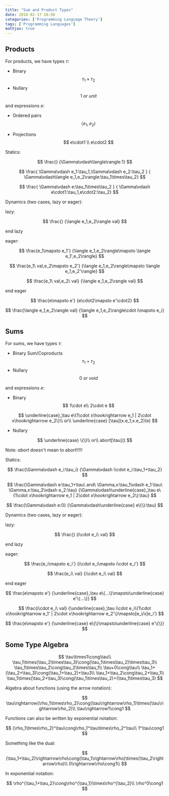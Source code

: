```yaml
---
title: "Sum and Product Types"
date: 2018-02-17 18:50
categories: ['Programming Language Theory'] 
tags: ['Programming Languages'] 
mathjax: true
---
```



## Products

For products, we have types $\tau$:

- Binary
$$
\tau_1\times\tau_2
$$
- Nullary
$$
1\ or\ unit
$$

and expressions $e$:

- Ordered pairs
$$
\langle e_1,e_2\rangle
$$

- Projections
$$
e\cdot1 \\
e\cdot2
$$

Statics:

$$
\frac{}
{\Gamma\vdash\langle\rangle:1}
$$

$$
\frac{ \Gamma\vdash e_1:\tau_1,\Gamma\vdash e_2:\tau_2 }
{ \Gamma\vdash\langle e_1,e_2\rangle:\tau_1\times\tau_2}
$$

$$
\frac{ \Gamma\vdash e:\tau_1\times\tau_2 }
{ \Gamma\vdash e\cdot1:\tau_1,e\cdot2:\tau_2}
$$

Dynamics (two cases, lazy or eager):

lazy:

$$
\frac{}
{\langle e_1,e_2\rangle val}
$$

end lazy

eager:

$$
\frac{e_1\mapsto e_1'}
{\langle e_1,e_2\rangle\mapsto \langle e_1',e_2\rangle}
$$

$$
\frac{e_1\ val,e_2\mapsto e_2'}
{\langle e_1,e_2\rangle\mapsto \langle e_1,e_2'\rangle}
$$

$$
\frac{e_1\ val,e_2\ val}
{\langle e_1,e_2\rangle val}
$$

end eager

$$
\frac{e\mapsto e'}
{e\cdot2\mapsto e'\cdot2}
$$

$$
\frac{\langle e_1,e_2\rangle val}
{\langle e_1,e_2\rangle\cdot i\mapsto e_i}
$$

<!--more-->

## Sums

For sums, we have types $\tau$:

- Binary Sum/Coproducts
$$
\tau_1+\tau_2
$$
- Nullary
$$
0\ or\ void
$$

and expressions $e$:

- Binary
$$
1\cdot e\\
2\cdot e
$$

$$
\underline{case}_\tau e\{1\cdot x\hookrightarrow e_1 | 2\cdot x\hookrightarrow e_2\}\\
or\\
\underline{case} [\tau](x.e_1;x.e_2)(e)
$$

- Nullary

$$
\underline{case} \{\}\\
or\\
abort[\tau]()
$$

Note: $abort$ doesn't mean to abort!!!!!

Statics:

$$
\frac{\Gamma\vdash e_i:\tau_i}
{\Gamma\vdash i\cdot e_i:\tau_1+\tau_2}
$$

$$
\frac{\Gamma\vdash e:\tau_1+\tau\ and\ \Gamma,x:\tau_1\vdash e_1:\tau\ \Gamma,x:\tau_2\vdash e_2:\tau}
{\Gamma\vdash\underline{case}_\tau e\{1\cdot x\hookrightarrow e_1 | 2\cdot x\hookrightarrow e_2\}:\tau}
$$

$$
\frac{\Gamma\vdash e:0}
{\Gamma\vdash\underline{case} e\{\}:\tau}
$$

Dynamics (two cases, lazy or eager):

lazy:

$$
\frac{}
{i\cdot e_i\ val}
$$

end lazy

eager:

$$
\frac{e_i\mapsto e_i'}
{i\cdot e_i\mapsto i\cdot e_i'}
$$

$$
\frac{e_i\ val}
{i\cdot e_i\ val}
$$

end eager

$$
\frac{e\mapsto e'}
{\underline{case}_\tau e\{...\}\mapsto\underline{case} e'\{...\}}
$$

$$
\frac{i\cdot e_i\ val}
{\underline{case}_\tau i\cdot e_i\{1\cdot x\hookrightarrow e_1' | 2\cdot x\hookrightarrow e_2'\}\mapsto[e_i/x]e_i'}
$$

$$
\frac{e\mapsto e'}
{\underline{case} e\{\}\mapsto\underline{case} e'\{\}}
$$

## Some Type Algebra

$$
\tau\times1\cong\tau\\
\tau_1\times(\tau_2\times\tau_3)\cong(\tau_1\times\tau_2)\times\tau_3\\
\tau_1\times\tau_2\cong\tau_2\times\tau_1\\
\tau+0\cong\tau\\
\tau_1+(\tau_2+\tau_3)\cong(\tau_1+\tau_2)+\tau3\\
\tau_1+\tau_2\cong\tau_2+\tau_1\\
\tau_1\times(\tau_2+\tau_3)\cong(\tau_1\times\tau_2)+(\tau_1\times\tau_3)
$$

Algebra about functions (using the arrow notation):

$$
\tau\rightarrow(\rho_1\times\rho_2)\cong(\tau\rightarrow\rho_1)\times(\tau\rightarrow\rho_2)\\
\tau\rightarrow1\cong1
$$

Functions can also be written by exponential notation:

$$
(\rho_1\times\rho_2)^\tau\cong\rho_1^\tau\times\rho_2^\tau\\
1^\tau\cong1
$$

Something like the dual:

$$
(\tau_1+\tau_2)\rightarrow\rho\cong(\tau_1\rightarrow\rho)\times(\tau_2\rightarrow\rho)\\
0\rightarrow\rho\cong1\\
$$

In exponential notation:

$$
\rho^{\tau_1+\tau_2}\cong\rho^{\tau_1}\times\rho^{\tau_2}\\
\rho^0\cong1
$$
